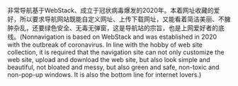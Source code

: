 非常导航基于WebStack、成立于冠状病毒爆发的2020年。本着网址收藏的爱好，所以要求导航网站既能自定义网址、上传下载网址，又能看着简洁美丽、不臃肿杂乱，还要绿色安全、无毒无弹窗，这是导航站的宗旨，也是上网爱好者的底线。(Nonnavigation is based on WebStack and was established in 2020 with the outbreak of coronavirus. In line with the hobby of web site collection, it is required that the navigation site can not only customize the web site, upload and download the web site, but also look simple and beautiful, not bloated and messy, but also green and safe, non-toxic and non-pop-up windows. It is also the bottom line for internet lovers.)
